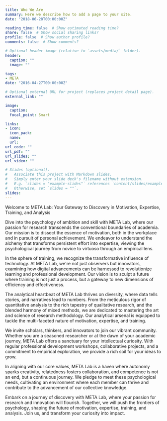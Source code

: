 ```yaml
---
title: Who We Are
summary: Here we describe how to add a page to your site.
date: "2018-06-28T00:00:00Z"

reading_time: false  # Show estimated reading time?
share: false  # Show social sharing links?
profile: false  # Show author profile?
comments: false  # Show comments?

# Optional header image (relative to `assets/media/` folder).
header:
  caption: ""
  image: ""

tags:
- META
date: "2016-04-27T00:00:00Z"

# Optional external URL for project (replaces project detail page).
external_link: ""

image:
  caption:
  focal_point: Smart

links:
- icon: 
  icon_pack:
  name:
  url: 
url_code: ""
url_pdf: ""
url_slides: ""
url_video: ""

# Slides (optional).
#   Associate this project with Markdown slides.
#   Simply enter your slide deck's filename without extension.
#   E.g. `slides = "example-slides"` references `content/slides/example-slides.md`.
#   Otherwise, set `slides = ""`.
slides:
---
```


Welcome to META Lab: Your Gateway to Discovery in Motivation, Expertise, Training, and Analysis

Dive into the psychology of ambition and skill with META Lab, where our passion for research transcends the conventional boundaries of academia. Our mission is to dissect the essence of motivation, both in the workplace and in pursuit of personal achievement. We endeavor to understand the alchemy that transforms persistent effort into expertise, viewing the psychological journey from novice to virtuoso through an empirical lens.

In the sphere of training, we recognize the transformative influence of technology. At META Lab, we're not just observers but innovators, examining how digital advancements can be harnessed to revolutionize learning and professional development. Our vision is to sculpt a future where training is not just a process, but a gateway to new dimensions of efficiency and effectiveness.

The analytical heartbeat of META Lab thrives on diversity, where data tells stories, and narratives lead to numbers. From the meticulous rigor of quantitative analysis to the rich tapestry of qualitative research, and the blended harmony of mixed methods, we are dedicated to mastering the art and science of research methodology. Our analytical arsenal is equipped to tackle the multi-faceted nature of motivation, expertise, and training.

We invite scholars, thinkers, and innovators to join our vibrant community. Whether you are a seasoned researcher or at the dawn of your academic journey, META Lab offers a sanctuary for your intellectual curiosity. With regular professional development workshops, collaborative projects, and a commitment to empirical exploration, we provide a rich soil for your ideas to grow.

In aligning with our core values, META Lab is a haven where autonomy sparks creativity, relatedness fosters collaboration, and competence is not an end, but a continuous journey. We pledge to meet these psychological needs, cultivating an environment where each member can thrive and contribute to the advancement of our collective knowledge.

Embark on a journey of discovery with META Lab, where your passion for research and innovation will flourish. Together, we will push the frontiers of psychology, shaping the future of motivation, expertise, training, and analysis. Join us, and transform your curiosity into impact.
